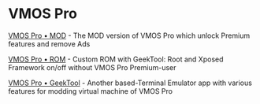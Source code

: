 # VMOS Pro
[VMOS Pro • MOD](http://github.com/HuskyDG/VMOSPro_MOD) - The MOD version of VMOS Pro which unlock Premium features and remove Ads

[VMOS Pro • ROM](http://github.com/HuskyDG/VMOSPro_ROM) - Custom ROM with GeekTool: Root and Xposed Framework on/off without VMOS Pro Premium-user

[VMOS Pro • GeekTool](http://github.com/HuskyDG/VMOSPro_GeekTool) - Another based-Terminal Emulator app with various features for modding virtual machine of VMOS Pro
 
